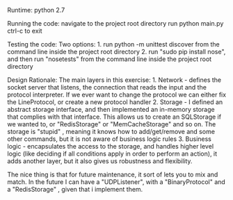 Runtime:
    python 2.7

Running the code:
    navigate to the project root directory
    run python main.py
    ctrl-c to exit

Testing the code:
    Two options:
    1. run python -m unittest discover from the command line inside the project root directory
    2. run "sudo pip install nose", and then run "nosetests" from the command line inside the project root directory

Design Rationale:
The main layers in this exercise:
    1. Network - defines the socket server that listens, the connection that reads the input and the protocol interpreter.
        If we ever want to change the protocol we can either fix the LineProtocol, or create a new protocol handler
    2. Storage - I defined an abstract storage interface, and then implemented an in-memory storage that complies with that interface.
            This allows us to create an SQLStorage if we wanted to, or "RedisStorage" or "MemCacheStorage" and so on.
            The storage is "stupid" , meaning it knows how to add/get/remove and some other commands, but it is not aware of business logic rules
    3. Business logic - encapsulates the access to the storage, and handles higher level logic (like deciding if all
                    conditions apply in order to perform an action), it adds another layer, but it also gives us
                    robustness and flexibility.

The nice thing is that for future maintenance, it sort of lets you to mix and match.
In the future I can have a "UDPListener", with a "BinaryProtocol" and a "RedisStorage" , given that i implement them.


